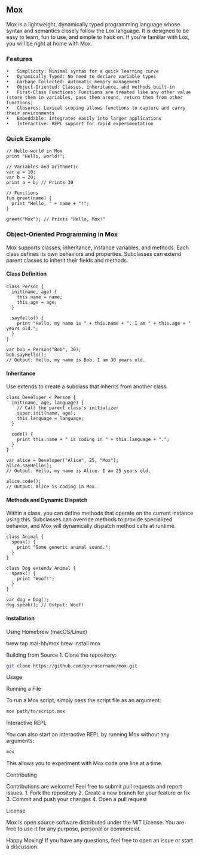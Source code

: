 ## Mox

Mox is a lightweight, dynamically typed programming language whose syntax and semantics closely follow the Lox language. It is designed to be easy to learn, fun to use, and simple to hack on. If you’re familiar with Lox, you will be right at home with Mox.

### Features
	•	Simplicity: Minimal syntax for a quick learning curve
	•	Dynamically Typed: No need to declare variable types
	•	Garbage Collected: Automatic memory management
	•	Object-Oriented: Classes, inheritance, and methods built-in
	•	First-Class Functions: Functions are treated like any other value (store them in variables, pass them around, return them from other functions)
	•	Closures: Lexical scoping allows functions to capture and carry their environments
	•	Embeddable: Integrates easily into larger applications
	•	Interactive: REPL support for rapid experimentation

### Quick Example

```Lox
// Hello world in Mox
print "Hello, world!";

// Variables and arithmetic
var a = 10;
var b = 20;
print a + b; // Prints 30

// Functions
fun greet(name) {
  print "Hello, " + name + "!";
}

greet("Mox"); // Prints "Hello, Mox!"
```

### Object-Oriented Programming in Mox

Mox supports classes, inheritance, instance variables, and methods. Each class defines its own behaviors and properties. Subclasses can extend parent classes to inherit their fields and methods.

#### Class Definition

```Lox
class Person {
  init(name, age) {
    this.name = name;
    this.age = age;
  }
  
  sayHello() {
    print "Hello, my name is " + this.name + ". I am " + this.age + " years old.";
  }
}

var bob = Person("Bob", 30);
bob.sayHello();
// Output: Hello, my name is Bob. I am 30 years old.
```

#### Inheritance

Use extends to create a subclass that inherits from another class.

```Lox
class Developer < Person {
  init(name, age, language) {
    // Call the parent class's initializer
    super.init(name, age);
    this.language = language;
  }

  code() {
    print this.name + " is coding in " + this.language + ".";
  }
}

var alice = Developer("Alice", 25, "Mox");
alice.sayHello(); 
// Output: Hello, my name is Alice. I am 25 years old.

alice.code();
// Output: Alice is coding in Mox.
```

#### Methods and Dynamic Dispatch

Within a class, you can define methods that operate on the current instance using this. Subclasses can override methods to provide specialized behavior, and Mox will dynamically dispatch method calls at runtime.

```Lox
class Animal {
  speak() {
    print "Some generic animal sound.";
  }
}

class Dog extends Animal {
  speak() {
    print "Woof!";
  }
}

var dog = Dog();
dog.speak(); // Output: Woof!
```

#### Installation

Using Homebrew (macOS/Linux)

brew tap mai-hh/mox
brew install mox

Building from Source
	1.	Clone the repository:

```bash
git clone https://github.com/yourusername/mox.git
```

Usage

Running a File

To run a Mox script, simply pass the script file as an argument:

```bash
mox path/to/script.mox
```

Interactive REPL

You can also start an interactive REPL by running Mox without any arguments:

```bash
mox
```

This allows you to experiment with Mox code one line at a time.

Contributing

Contributions are welcome! Feel free to submit pull requests and report issues.
	1.	Fork the repository
	2.	Create a new branch for your feature or fix
	3.	Commit and push your changes
	4.	Open a pull request

License

Mox is open source software distributed under the MIT License. You are free to use it for any purpose, personal or commercial.

Happy Moxing! If you have any questions, feel free to open an issue or start a discussion.
